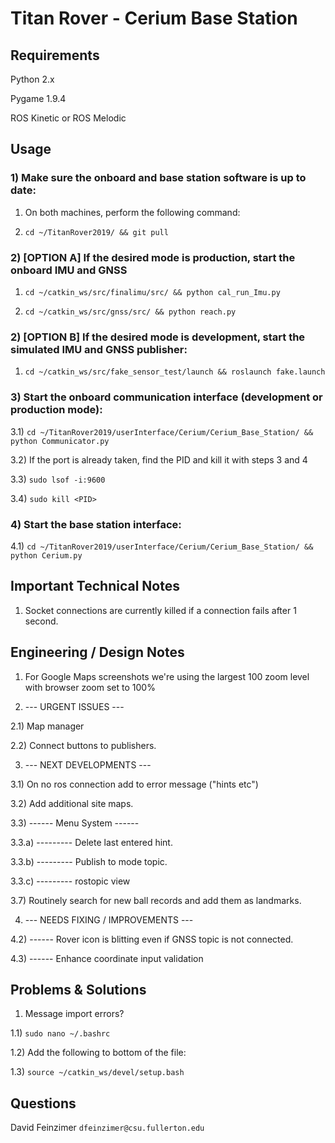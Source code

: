 # Titan Rover - Cerium Base Station



## Requirements

Python 2.x

Pygame 1.9.4

ROS Kinetic or ROS Melodic



## Usage

### 1) Make sure the onboard and base station software is up to date:

1) On both machines, perform the following command:

2) `cd ~/TitanRover2019/ && git pull`



### 2) [OPTION A] If the desired mode is production, start the onboard IMU and GNSS

1) `cd ~/catkin_ws/src/finalimu/src/ && python cal_run_Imu.py`

2) `cd ~/catkin_ws/src/gnss/src/ && python reach.py`



### 2) [OPTION B] If the desired mode is development, start the simulated IMU and GNSS publisher:

1) `cd ~/catkin_ws/src/fake_sensor_test/launch && roslaunch fake.launch`



### 3) Start the onboard communication interface (development or production mode):

3.1) `cd ~/TitanRover2019/userInterface/Cerium/Cerium_Base_Station/ && python Communicator.py`

3.2) If the port is already taken, find the PID and kill it with steps 3 and 4

3.3) `sudo lsof -i:9600`

3.4) `sudo kill <PID>`



### 4) Start the base station interface:

4.1) `cd ~/TitanRover2019/userInterface/Cerium/Cerium_Base_Station/ && python Cerium.py`



## Important Technical Notes

1) Socket connections are currently killed if a connection fails after 1 second.



## Engineering / Design Notes

1) For Google Maps screenshots we're using the largest 100 zoom level with
browser zoom set to 100%

2) --- URGENT ISSUES ---

2.1) Map manager

2.2) Connect buttons to publishers.

3) --- NEXT DEVELOPMENTS ---

3.1) On no ros connection add to error message ("hints etc")

3.2) Add additional site maps.

3.3) ------ Menu System ------

3.3.a) --------- Delete last entered hint.

3.3.b) --------- Publish to mode topic.

3.3.c) --------- rostopic view

3.7) Routinely search for new ball records and add them as landmarks.

4) --- NEEDS FIXING / IMPROVEMENTS ---

4.2) ------ Rover icon is blitting even if GNSS topic is not connected.

4.3) ------ Enhance coordinate input validation



## Problems & Solutions

1) Message import errors?

1.1) `sudo nano ~/.bashrc`

1.2) Add the following to bottom of the file:

1.3) `source ~/catkin_ws/devel/setup.bash`



## Questions

David Feinzimer `dfeinzimer@csu.fullerton.edu`
